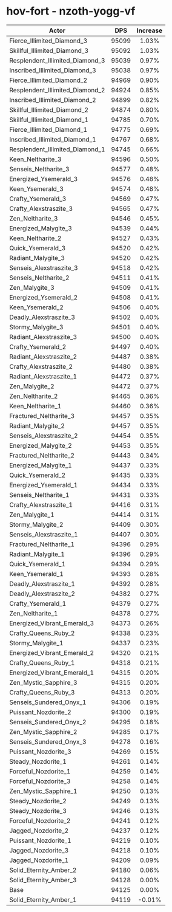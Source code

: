 # hov-fort - nzoth-yogg-vf
| Actor | DPS | Increase |
|---|:---:|:---:|
|Fierce_Illimited_Diamond_3|95099|1.03%|
|Skillful_Illimited_Diamond_3|95092|1.03%|
|Resplendent_Illimited_Diamond_3|95039|0.97%|
|Inscribed_Illimited_Diamond_3|95038|0.97%|
|Fierce_Illimited_Diamond_2|94969|0.90%|
|Resplendent_Illimited_Diamond_2|94924|0.85%|
|Inscribed_Illimited_Diamond_2|94899|0.82%|
|Skillful_Illimited_Diamond_2|94874|0.80%|
|Skillful_Illimited_Diamond_1|94785|0.70%|
|Fierce_Illimited_Diamond_1|94775|0.69%|
|Inscribed_Illimited_Diamond_1|94767|0.68%|
|Resplendent_Illimited_Diamond_1|94745|0.66%|
|Keen_Neltharite_3|94596|0.50%|
|Senseis_Neltharite_3|94577|0.48%|
|Energized_Ysemerald_3|94576|0.48%|
|Keen_Ysemerald_3|94574|0.48%|
|Crafty_Ysemerald_3|94569|0.47%|
|Crafty_Alexstraszite_3|94565|0.47%|
|Zen_Neltharite_3|94546|0.45%|
|Energized_Malygite_3|94539|0.44%|
|Keen_Neltharite_2|94527|0.43%|
|Quick_Ysemerald_3|94520|0.42%|
|Radiant_Malygite_3|94520|0.42%|
|Senseis_Alexstraszite_3|94518|0.42%|
|Senseis_Neltharite_2|94511|0.41%|
|Zen_Malygite_3|94509|0.41%|
|Energized_Ysemerald_2|94508|0.41%|
|Keen_Ysemerald_2|94506|0.40%|
|Deadly_Alexstraszite_3|94502|0.40%|
|Stormy_Malygite_3|94501|0.40%|
|Radiant_Alexstraszite_3|94500|0.40%|
|Crafty_Ysemerald_2|94497|0.40%|
|Radiant_Alexstraszite_2|94487|0.38%|
|Crafty_Alexstraszite_2|94480|0.38%|
|Radiant_Alexstraszite_1|94472|0.37%|
|Zen_Malygite_2|94472|0.37%|
|Zen_Neltharite_2|94465|0.36%|
|Keen_Neltharite_1|94460|0.36%|
|Fractured_Neltharite_3|94457|0.35%|
|Radiant_Malygite_2|94457|0.35%|
|Senseis_Alexstraszite_2|94454|0.35%|
|Energized_Malygite_2|94453|0.35%|
|Fractured_Neltharite_2|94443|0.34%|
|Energized_Malygite_1|94437|0.33%|
|Quick_Ysemerald_2|94435|0.33%|
|Energized_Ysemerald_1|94434|0.33%|
|Senseis_Neltharite_1|94431|0.33%|
|Crafty_Alexstraszite_1|94416|0.31%|
|Zen_Malygite_1|94414|0.31%|
|Stormy_Malygite_2|94409|0.30%|
|Senseis_Alexstraszite_1|94407|0.30%|
|Fractured_Neltharite_1|94396|0.29%|
|Radiant_Malygite_1|94396|0.29%|
|Quick_Ysemerald_1|94394|0.29%|
|Keen_Ysemerald_1|94393|0.28%|
|Deadly_Alexstraszite_1|94392|0.28%|
|Deadly_Alexstraszite_2|94382|0.27%|
|Crafty_Ysemerald_1|94379|0.27%|
|Zen_Neltharite_1|94378|0.27%|
|Energized_Vibrant_Emerald_3|94373|0.26%|
|Crafty_Queens_Ruby_2|94338|0.23%|
|Stormy_Malygite_1|94337|0.23%|
|Energized_Vibrant_Emerald_2|94320|0.21%|
|Crafty_Queens_Ruby_1|94318|0.21%|
|Energized_Vibrant_Emerald_1|94315|0.20%|
|Zen_Mystic_Sapphire_3|94315|0.20%|
|Crafty_Queens_Ruby_3|94313|0.20%|
|Senseis_Sundered_Onyx_1|94306|0.19%|
|Puissant_Nozdorite_2|94300|0.19%|
|Senseis_Sundered_Onyx_2|94295|0.18%|
|Zen_Mystic_Sapphire_2|94285|0.17%|
|Senseis_Sundered_Onyx_3|94278|0.16%|
|Puissant_Nozdorite_3|94269|0.15%|
|Steady_Nozdorite_1|94261|0.14%|
|Forceful_Nozdorite_1|94259|0.14%|
|Forceful_Nozdorite_3|94258|0.14%|
|Zen_Mystic_Sapphire_1|94250|0.13%|
|Steady_Nozdorite_2|94249|0.13%|
|Steady_Nozdorite_3|94246|0.13%|
|Forceful_Nozdorite_2|94241|0.12%|
|Jagged_Nozdorite_2|94237|0.12%|
|Puissant_Nozdorite_1|94219|0.10%|
|Jagged_Nozdorite_3|94218|0.10%|
|Jagged_Nozdorite_1|94209|0.09%|
|Solid_Eternity_Amber_2|94180|0.06%|
|Solid_Eternity_Amber_3|94128|0.00%|
|Base|94125|0.00%|
|Solid_Eternity_Amber_1|94119|-0.01%|
